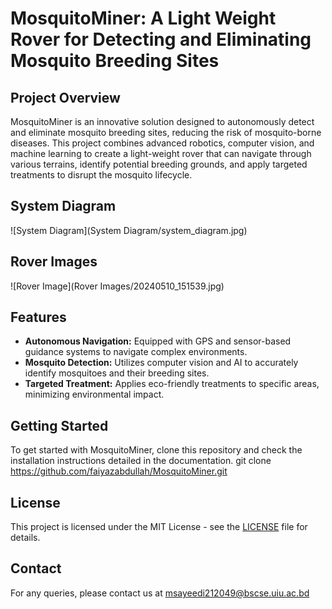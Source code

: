 # MosquitoMiner: A Light Weight Rover for Detecting and Eliminating Mosquito Breeding Sites

## Project Overview
MosquitoMiner is an innovative solution designed to autonomously detect and eliminate mosquito breeding sites, reducing the risk of mosquito-borne diseases. This project combines advanced robotics, computer vision, and machine learning to create a light-weight rover that can navigate through various terrains, identify potential breeding grounds, and apply targeted treatments to disrupt the mosquito lifecycle.

## System Diagram
![System Diagram](System Diagram/system_diagram.jpg)

## Rover Images
![Rover Image](Rover Images/20240510_151539.jpg)

## Features
- **Autonomous Navigation:** Equipped with GPS and sensor-based guidance systems to navigate complex environments.
- **Mosquito Detection:** Utilizes computer vision and AI to accurately identify mosquitoes and their breeding sites.
- **Targeted Treatment:** Applies eco-friendly treatments to specific areas, minimizing environmental impact.

## Getting Started
To get started with MosquitoMiner, clone this repository and check the installation instructions detailed in the documentation.
git clone https://github.com/faiyazabdullah/MosquitoMiner.git

## License
This project is licensed under the MIT License - see the [LICENSE](LICENSE) file for details.

## Contact
For any queries, please contact us at msayeedi212049@bscse.uiu.ac.bd
